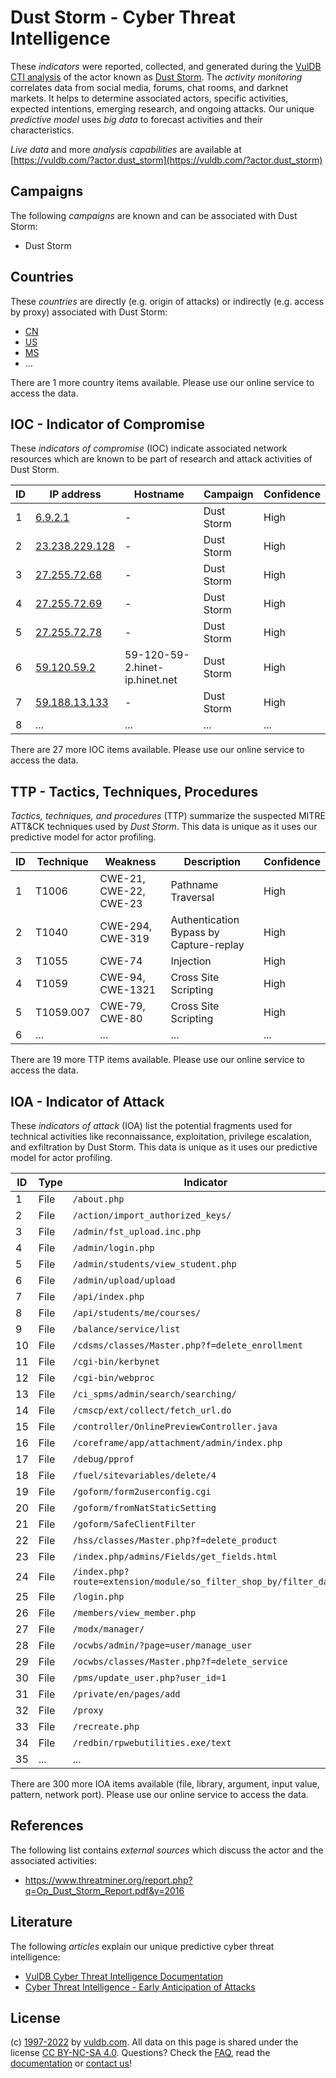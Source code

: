 # Dust Storm - Cyber Threat Intelligence

These _indicators_ were reported, collected, and generated during the [VulDB CTI analysis](https://vuldb.com/?kb.cti) of the actor known as [Dust Storm](https://vuldb.com/?actor.dust_storm). The _activity monitoring_ correlates data from social media, forums, chat rooms, and darknet markets. It helps to determine associated actors, specific activities, expected intentions, emerging research, and ongoing attacks. Our unique _predictive model_ uses _big data_ to forecast activities and their characteristics.

_Live data_ and more _analysis capabilities_ are available at [https://vuldb.com/?actor.dust_storm](https://vuldb.com/?actor.dust_storm)

## Campaigns

The following _campaigns_ are known and can be associated with Dust Storm:

* Dust Storm

## Countries

These _countries_ are directly (e.g. origin of attacks) or indirectly (e.g. access by proxy) associated with Dust Storm:

* [CN](https://vuldb.com/?country.cn)
* [US](https://vuldb.com/?country.us)
* [MS](https://vuldb.com/?country.ms)
* ...

There are 1 more country items available. Please use our online service to access the data.

## IOC - Indicator of Compromise

These _indicators of compromise_ (IOC) indicate associated network resources which are known to be part of research and attack activities of Dust Storm.

ID | IP address | Hostname | Campaign | Confidence
-- | ---------- | -------- | -------- | ----------
1 | [6.9.2.1](https://vuldb.com/?ip.6.9.2.1) | - | Dust Storm | High
2 | [23.238.229.128](https://vuldb.com/?ip.23.238.229.128) | - | Dust Storm | High
3 | [27.255.72.68](https://vuldb.com/?ip.27.255.72.68) | - | Dust Storm | High
4 | [27.255.72.69](https://vuldb.com/?ip.27.255.72.69) | - | Dust Storm | High
5 | [27.255.72.78](https://vuldb.com/?ip.27.255.72.78) | - | Dust Storm | High
6 | [59.120.59.2](https://vuldb.com/?ip.59.120.59.2) | 59-120-59-2.hinet-ip.hinet.net | Dust Storm | High
7 | [59.188.13.133](https://vuldb.com/?ip.59.188.13.133) | - | Dust Storm | High
8 | ... | ... | ... | ...

There are 27 more IOC items available. Please use our online service to access the data.

## TTP - Tactics, Techniques, Procedures

_Tactics, techniques, and procedures_ (TTP) summarize the suspected MITRE ATT&CK techniques used by _Dust Storm_. This data is unique as it uses our predictive model for actor profiling.

ID | Technique | Weakness | Description | Confidence
-- | --------- | -------- | ----------- | ----------
1 | T1006 | CWE-21, CWE-22, CWE-23 | Pathname Traversal | High
2 | T1040 | CWE-294, CWE-319 | Authentication Bypass by Capture-replay | High
3 | T1055 | CWE-74 | Injection | High
4 | T1059 | CWE-94, CWE-1321 | Cross Site Scripting | High
5 | T1059.007 | CWE-79, CWE-80 | Cross Site Scripting | High
6 | ... | ... | ... | ...

There are 19 more TTP items available. Please use our online service to access the data.

## IOA - Indicator of Attack

These _indicators of attack_ (IOA) list the potential fragments used for technical activities like reconnaissance, exploitation, privilege escalation, and exfiltration by Dust Storm. This data is unique as it uses our predictive model for actor profiling.

ID | Type | Indicator | Confidence
-- | ---- | --------- | ----------
1 | File | `/about.php` | Medium
2 | File | `/action/import_authorized_keys/` | High
3 | File | `/admin/fst_upload.inc.php` | High
4 | File | `/admin/login.php` | High
5 | File | `/admin/students/view_student.php` | High
6 | File | `/admin/upload/upload` | High
7 | File | `/api/index.php` | High
8 | File | `/api/students/me/courses/` | High
9 | File | `/balance/service/list` | High
10 | File | `/cdsms/classes/Master.php?f=delete_enrollment` | High
11 | File | `/cgi-bin/kerbynet` | High
12 | File | `/cgi-bin/webproc` | High
13 | File | `/ci_spms/admin/search/searching/` | High
14 | File | `/cmscp/ext/collect/fetch_url.do` | High
15 | File | `/controller/OnlinePreviewController.java` | High
16 | File | `/coreframe/app/attachment/admin/index.php` | High
17 | File | `/debug/pprof` | Medium
18 | File | `/fuel/sitevariables/delete/4` | High
19 | File | `/goform/form2userconfig.cgi` | High
20 | File | `/goform/fromNatStaticSetting` | High
21 | File | `/goform/SafeClientFilter` | High
22 | File | `/hss/classes/Master.php?f=delete_product` | High
23 | File | `/index.php/admins/Fields/get_fields.html` | High
24 | File | `/index.php?route=extension/module/so_filter_shop_by/filter_data` | High
25 | File | `/login.php` | Medium
26 | File | `/members/view_member.php` | High
27 | File | `/modx/manager/` | High
28 | File | `/ocwbs/admin/?page=user/manage_user` | High
29 | File | `/ocwbs/classes/Master.php?f=delete_service` | High
30 | File | `/pms/update_user.php?user_id=1` | High
31 | File | `/private/en/pages/add` | High
32 | File | `/proxy` | Low
33 | File | `/recreate.php` | High
34 | File | `/redbin/rpwebutilities.exe/text` | High
35 | ... | ... | ...

There are 300 more IOA items available (file, library, argument, input value, pattern, network port). Please use our online service to access the data.

## References

The following list contains _external sources_ which discuss the actor and the associated activities:

* https://www.threatminer.org/report.php?q=Op_Dust_Storm_Report.pdf&y=2016

## Literature

The following _articles_ explain our unique predictive cyber threat intelligence:

* [VulDB Cyber Threat Intelligence Documentation](https://vuldb.com/?kb.cti)
* [Cyber Threat Intelligence - Early Anticipation of Attacks](https://www.scip.ch/en/?labs.20201022)

## License

(c) [1997-2022](https://vuldb.com/?kb.changelog) by [vuldb.com](https://vuldb.com/?kb.about). All data on this page is shared under the license [CC BY-NC-SA 4.0](https://creativecommons.org/licenses/by-nc-sa/4.0/). Questions? Check the [FAQ](https://vuldb.com/?kb.faq), read the [documentation](https://vuldb.com/?kb) or [contact us](https://vuldb.com/?contact)!
